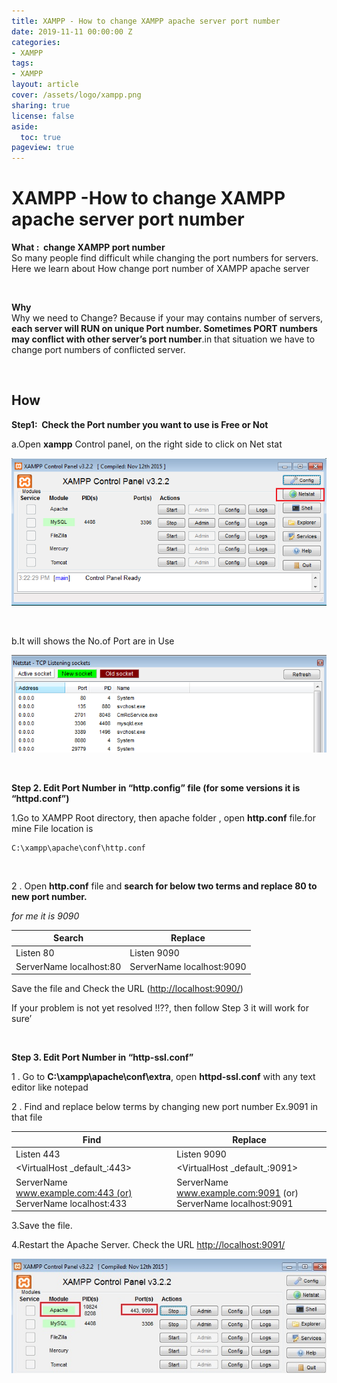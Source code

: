 ```yaml
---
title: XAMPP - How to change XAMPP apache server port number
date: 2019-11-11 00:00:00 Z
categories:
- XAMPP
tags:
- XAMPP
layout: article
cover: /assets/logo/xampp.png
sharing: true
license: false
aside:
  toc: true
pageview: true
---
```


# XAMPP -How to change XAMPP apache server port number

**What :  change XAMPP port number**  
So many people find difficult while changing the port numbers for servers. Here
we learn about How change port number of XAMPP apache server

 

**Why**  
Why we need to Change? Because if your may contains number of servers, **each
server will RUN on unique Port number. Sometimes PORT numbers may conflict with
other server’s port number**.in that situation we have to change port numbers of
conflicted server.

 

## **How**

**Step1:  Check the Port number you want to use is Free or Not**

a.Open **xampp** Control panel, on the right side to click on Net stat

![image1](media/22af784ddea3429d71daeac4a0fd5655.png)

 

b.It will shows the No.of Port are in Use

![image2](media/49afec950b000f39b7542d8656bfc486.png)


 

**Step 2. Edit Port Number in “http.config” file (for some versions it is
“httpd.conf”)**



1.Go to XAMPP Root directory, then apache folder , open **http.conf** file.for
mine File location is  
```dos
C:\xampp\apache\conf\http.conf
```


 

2 . Open **http.conf** file and **search for below two terms and replace 80 to
new port number.**

*for me it is 9090*


| **Search**              | **Replace**               |
|-------------------------|---------------------------|
| Listen 80               | Listen 9090               |
| ServerName localhost:80 | ServerName localhost:9090 |

Save the file and Check the URL (<http://localhost:9090/>)

If your problem is not yet resolved !!??, then follow Step 3 it will work for
sure’

 

**Step 3. Edit Port Number in “http-ssl.conf”**


1 . Go to **C:\\xampp\\apache\\conf\\extra**, open **httpd-ssl.conf** with any
text editor like notepad

2 . Find and replace below terms by changing new port number Ex.9091 in that
file

| **Find**                                                     | **Replace**                                                     |
|--------------------------------------------------------------|-----------------------------------------------------------------|
| Listen 443                                                   | Listen 9090                                                     |
| \<VirtualHost \_default_:443\>                               | \<VirtualHost \_default_:9091\>                                 |
| ServerName www.example.com:443 (or) ServerName localhost:433 | ServerName www.example.com:9091 (or)  ServerName localhost:9091 |


3.Save the file.

4.Restart the Apache Server. Check the URL <http://localhost:9091/>

![image3](media/6fca21d4be57a5479247ce69c3f92b6f.png)
